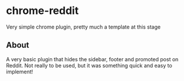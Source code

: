 # chrome-reddit
Very simple chrome plugin, pretty much a template at this stage

## About

A very basic plugin that hides the sidebar, footer and promoted post on Reddit. Not really to be used, but it was something quick and easy to implement!
